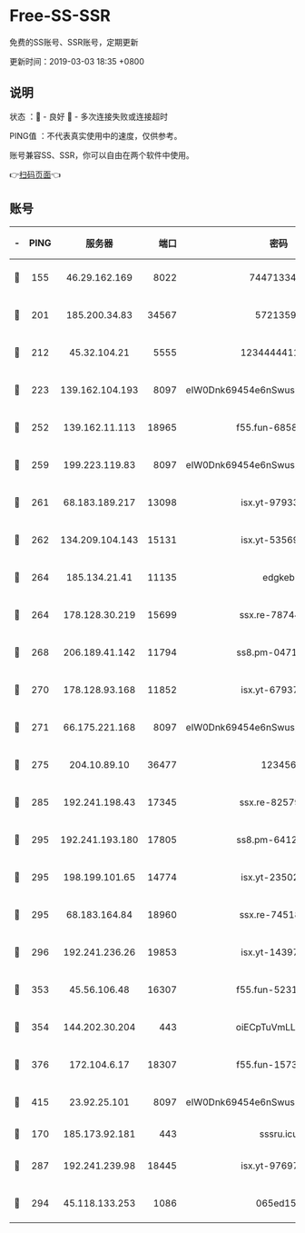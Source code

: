# Free-SS-SSR

免费的SS账号、SSR账号，定期更新

更新时间：2019-03-03 18:35 +0800

## 说明

状态     ：🙂 - 良好 🙁 - 多次连接失败或连接超时

PING值   ：不代表真实使用中的速度，仅供参考。

账号兼容SS、SSR，你可以自由在两个软件中使用。

👉[扫码页面](https://liesauer.github.io/free-ss-ssr.github.io/)👈

## 账号

|-|PING|服务器|端口|密码|加密方式|区域|
|:----:|:----:|:-----:|-----:|:----:|:----:|:----:|
|🙂|155|46.29.162.169|8022|7447133485|aes-256-cfb|RU|
|🙂|201|185.200.34.83|34567|57213592|aes-256-cfb|US|
|🙂|212|45.32.104.21|5555|1234444411111|aes-256-cfb|SG|
|🙂|223|139.162.104.193|8097|eIW0Dnk69454e6nSwuspv9DmS201tQ0D|aes-256-cfb|JP|
|🙂|252|139.162.11.113|18965|f55.fun-68582887|aes-256-cfb|SG|
|🙂|259|199.223.119.83|8097|eIW0Dnk69454e6nSwuspv9DmS201tQ0D|aes-256-cfb|US|
|🙂|261|68.183.189.217|13098|isx.yt-97933263|aes-256-cfb|SG|
|🙂|262|134.209.104.143|15131|isx.yt-53569932|aes-256-cfb|SG|
|🙂|264|185.134.21.41|11135|edgkeb|aes-256-cfb|GB|
|🙂|264|178.128.30.219|15699|ssx.re-78744964|aes-256-cfb|SG|
|🙂|268|206.189.41.142|11794|ss8.pm-04714048|aes-256-cfb|SG|
|🙂|270|178.128.93.168|11852|isx.yt-67937550|aes-256-cfb|SG|
|🙂|271|66.175.221.168|8097|eIW0Dnk69454e6nSwuspv9DmS201tQ0D|aes-256-cfb|US|
|🙂|275|204.10.89.10|36477|123456|aes-256-cfb|US|
|🙂|285|192.241.198.43|17345|ssx.re-82579728|aes-256-cfb|US|
|🙂|295|192.241.193.180|17805|ss8.pm-64125416|aes-256-cfb|US|
|🙂|295|198.199.101.65|14774|isx.yt-23502068|aes-256-cfb|US|
|🙂|295|68.183.164.84|18960|ssx.re-74518385|aes-256-cfb|US|
|🙂|296|192.241.236.26|19853|isx.yt-14397155|aes-256-cfb|US|
|🙂|353|45.56.106.48|16307|f55.fun-52314047|aes-256-cfb|US|
|🙂|354|144.202.30.204|443|oiECpTuVmLLxk4Ts|aes-256-cfb|US|
|🙂|376|172.104.6.17|18307|f55.fun-15739301|aes-256-cfb|US|
|🙂|415|23.92.25.101|8097|eIW0Dnk69454e6nSwuspv9DmS201tQ0D|aes-256-cfb|US|
|🙂|170|185.173.92.181|443|sssru.icu|rc4-md5|RU|
|🙂|287|192.241.239.98|18445|isx.yt-97697625|aes-256-cfb|US|
|🙂|294|45.118.133.253|1086|065ed15a|aes-256-cfb|SG|
